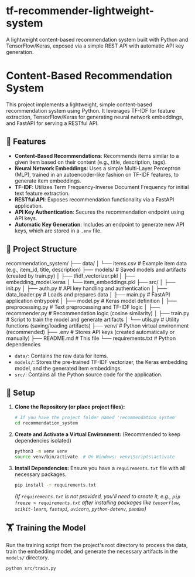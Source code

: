 # tf-recommender-lightweight-system
A lightweight content-based recommendation system built with Python and TensorFlow/Keras, exposed via a simple REST API with automatic API key generation.
# Content-Based Recommendation System

This project implements a lightweight, simple content-based recommendation system using Python. It leverages TF-IDF for feature extraction, TensorFlow/Keras for generating neural network embeddings, and FastAPI for serving a RESTful API.

## 🌟 Features

*   **Content-Based Recommendations**: Recommends items similar to a given item based on their content (e.g., title, description, tags).
*   **Neural Network Embeddings**: Uses a simple Multi-Layer Perceptron (MLP), trained in an autoencoder-like fashion on TF-IDF features, to generate item embeddings.
*   **TF-IDF**: Utilizes Term Frequency-Inverse Document Frequency for initial text feature extraction.
*   **RESTful API**: Exposes recommendation functionality via a FastAPI application.
*   **API Key Authentication**: Secures the recommendation endpoint using API keys.
*   **Automatic Key Generation**: Includes an endpoint to generate new API keys, which are stored in a `.env` file.

## 📂 Project Structure
recommendation_system/
├── data/
│ └── items.csv # Example item data (e.g., item_id, title, description)
├── models/ # Saved models and artifacts (created by train.py)
│ ├── tfidf_vectorizer.pkl
│ ├── embedding_model.keras
│ └── item_embeddings.pkl
├── src/
│ ├── init.py
│ ├── auth.py # API key handling and authentication
│ ├── data_loader.py # Loads and prepares data
│ ├── main.py # FastAPI application entrypoint
│ ├── model.py # Keras model definition
│ ├── preprocessing.py # Text preprocessing and TF-IDF logic
│ ├── recommender.py # Recommendation logic (cosine similarity)
│ ├── train.py # Script to train the model and generate artifacts
│ └── utils.py # Utility functions (saving/loading artifacts)
├── venv/ # Python virtual environment (recommended)
├── .env # Stores API keys (created automatically or manually)
├── README.md # This file
└── requirements.txt # Python dependencies

*   `data/`: Contains the raw data for items.
*   `models/`: Stores the pre-trained TF-IDF vectorizer, the Keras embedding model, and the generated item embeddings.
*   `src/`: Contains all the Python source code for the application.

## 🚀 Setup

1.  **Clone the Repository (or place project files):**
    ```bash
    # If you have the project folder named 'recommendation_system'
    cd recommendation_system
    ```

2.  **Create and Activate a Virtual Environment:**
    (Recommended to keep dependencies isolated)
    ```bash
    python3 -m venv venv
    source venv/bin/activate  # On Windows: venv\Scripts\activate
    ```

3.  **Install Dependencies:**
    Ensure you have a `requirements.txt` file with all necessary packages.
    ```bash
    pip install -r requirements.txt
    ```
    *(If `requirements.txt` is not provided, you'll need to create it, e.g., `pip freeze > requirements.txt` after installing packages like `tensorflow`, `scikit-learn`, `fastapi`, `uvicorn`, `python-dotenv`, `pandas`)*

## 🏋️ Training the Model

Run the training script from the project's root directory to process the data, train the embedding model, and generate the necessary artifacts in the `models/` directory.

```bash
python src/train.py
